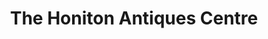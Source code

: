 ---
title: "The Honiton Antiques Centre"
url: /honiton/the-honiton-antiques-centre/
shop: Antiquitäten
---